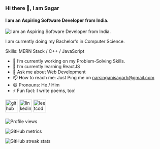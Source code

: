 ### Hi there 👋, I am Sagar
#### I am an Aspiring Software Developer from India.
![I am an Aspiring Software Developer from India.](https://camo.githubusercontent.com/cae12fddd9d6982901d82580bdf321d81fb299141098ca1c2d4891870827bf17/68747470733a2f2f6d69726f2e6d656469756d2e636f6d2f6d61782f313336302f302a37513379765349765f7430696f4a2d5a2e676966)

I am currently doing my Bachelor's in Computer Science.

Skills: MERN Stack / C++ / JavaScript

- 🔭 I’m currently working on my Problem-Solving Skills. 
- 🌱 I’m currently learning ReactJS 
- 💬 Ask me about Web Development  
- 📫 How to reach me: Just Ping me on narsinganisagarh@gmail.com 
- 😄 Pronouns: He / Him 
- ⚡ Fun fact: I write poems, too! 


[<img src='https://cdn.jsdelivr.net/npm/simple-icons@3.0.1/icons/github.svg' alt='github' height='40'>](https://github.com/SHNarsingani24)  [<img src='https://cdn.jsdelivr.net/npm/simple-icons@3.0.1/icons/linkedin.svg' alt='linkedin' height='40'>](https://www.linkedin.com/in/sagarnarsingani/)  [<img src='https://cdn.jsdelivr.net/npm/simple-icons@3.0.1/icons/leetcode.svg' alt='leetcode' height='40'>](https://leetcode.com/Sagar2411/)  
<br/>
![Profile views](https://gpvc.arturio.dev/SHNarsingani24)  

<!-- [![Top Langs](https://github-readme-stats.vercel.app/api/top-langs/?username=SHNarsingani24)](https://github.com/anuraghazra/github-readme-stats)

![GitHub stats](https://github-readme-stats.vercel.app/api?username=SHNarsingani24&show_icons=true)   -->

![GitHub metrics](https://metrics.lecoq.io/SHNarsingani24)  

![GitHub streak stats](https://streak-stats.demolab.com/?user=SHNarsingani24)  


